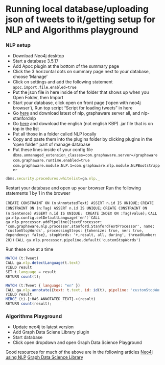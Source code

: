 # Running local database/uploading json of tweets to it/getting setup for NLP and Algorithms playground

### NLP setup
- Download Neo4j desktop 
- Start a database 3.5.17
- Add Apoc plugin at the bottom of the summary page
- Click the 3 horizontal dots on summary page next to your database, choose ‘Manage’
- Click on settings and add the following statement
    `apoc.import.file.enabled=true`
- Put the json file in here inside of the folder that shows up when you Open Folder, then Import
- Start your database, click open on front page (‘open with neo4j browser’), Run top script “Script for loading tweets” in here
- Go [here](https://products.graphaware.com/) and download latest of nlp, graphaware server all, and nlp-stanfordnlp
- Go [here](https://stanfordnlp.github.io/CoreNLP/#download) and download the english (not english KBP) .jar file that is on top in the list
- Put all those in a folder called NLP locally
- Copy and paste them into the plugins folder by clicking plugins in the ‘open folder’ part of manage database
- Put these lines inside of your config file
```dbms.unmanaged_extension_classes=com.graphaware.server=/graphaware```
```com.graphaware.runtime.enabled=true```
```com.graphaware.module.NLP.1=com.graphaware.nlp.module.NLPBootstrapper```

```javascript
dbms.security.procedures.whitelist=ga.nlp._
```
Restart your database and open up your browser Run the following statements 1 by 1 in the browser

```CREATE CONSTRAINT ON (n:AnnotatedText) ASSERT n.id IS UNIQUE;```
```CREATE CONSTRAINT ON (n:Tag) ASSERT n.id IS UNIQUE;```
```CREATE CONSTRAINT ON (n:Sentence) ASSERT n.id IS UNIQUE; ```
```CREATE INDEX ON :Tag(value);```
```CALL ga.nlp.config.setDefaultLanguage('en')`CALL ga.nlp.processor.addPipeline({textProcessor: 'com.graphaware.nlp.processor.stanford.StanfordTextProcessor', name: 'customStopWords', processingSteps: {tokenize: true, ner: true, dependency: false}, stopWords: '+,result, all, during', threadNumber: 20})```
```CALL ga.nlp.processor.pipeline.default('customStopWords')```

Run these one at a time
```javascript
MATCH (t:Tweet)
CALL ga.nlp.detectLanguage(t.text)
YIELD result
SET t.language = result
RETURN count(t);
```

```javascript
MATCH (t:Tweet { language: "en" })
CALL ga.nlp.annotate({text: t.text, id: id(t), pipeline: 'customStopWords'})
YIELD result
MERGE (t)-[:HAS_ANNOTATED_TEXT]->(result)
RETURN count(result);
```

### Algorithms Playground
- Update neo4j to latest version
- Add Graph Data Sciene Library plugin
- Start database
- Click open dropdown and open Graph Data Science Playground



Good resources for much of the above are in the following articles
[Neo4j using NLP](https://medium.com/neo4j/using-nlp-in-neo4j-ac40bc92196f)
[Graph Data Science Library](https://medium.com/neo4j/the-graph-algorithms-playground-and-graph-data-science-library-69575a0fb329)

